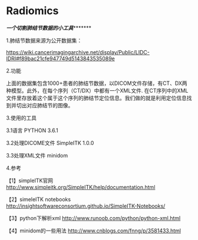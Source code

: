 # Radiomics
*******************一个切割肺结节数据的小工具**************************

1.肺结节数据来源为公开数据集：

https://wiki.cancerimagingarchive.net/display/Public/LIDC-IDRI#f89bac21cfe947749d5143843535089e

2.功能

上面的数据集包含1000+患者的肺结节数据，以DICOM文件存储，有CT、DX两种模型。此外，在每个序列（CT/DX）中都有一个XML文件.
在CT序列中的XML文件里存放着这个属于这个序列的肺结节定位信息。我们做的就是利用定位信息找到并切出对应肺结节的图像。

3.使用的工具

3.1语言 
PYTHON 3.6.1

3.2处理DICOME文件
SimpleITK 1.0.0

3.3处理XML文件
minidom

4.参考

【1】simpleITK官网
http://www.simpleitk.org/SimpleITK/help/documentation.html

【2】simeleITK notebooks
http://insightsoftwareconsortium.github.io/SimpleITK-Notebooks/

【3】python下解析xml
http://www.runoob.com/python/python-xml.html

【4】minidom的一些用法
http://www.cnblogs.com/fnng/p/3581433.html
